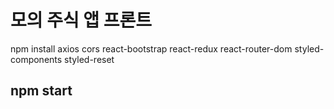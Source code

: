 # 모의 주식 앱 프론트


npm install axios cors react-bootstrap react-redux react-router-dom styled-components styled-reset

## npm start
